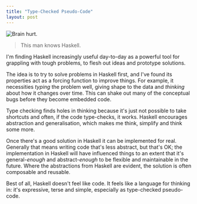 ```yaml
---
title: "Type-Checked Pseudo-Code"
layout: post
---
```


![Brain hurt.][brain-hurt]

> This man knows Haskell.

I'm finding Haskell increasingly useful day-to-day as a powerful tool for grappling with tough problems, to flesh out ideas and prototype solutions.

The idea is to try to solve problems in Haskell first, and I've found its properties act as a forcing function to improve things. For example, it necessities *typing* the problem well, giving shape to the data and *thinking* about how it changes over time. This can shake out many of the conceptual bugs before they become embedded code.

Type checking finds holes in thinking because it's just not possible to take shortcuts and often, if the code type-checks, it works. Haskell encourages abstraction and generalisation, which makes me think, simplify and think some more.

Once there's a good solution in Haskell it can be implemented for real. Generally that means writing code that's less abstract, but that's OK; the implementation in Haskell will have influenced things to an extent that it's general-*enough* and abstract-*enough* to be flexible and maintainable in the future. Where the abstractions from Haskell are evident, the solution is often composable and reusable.

Best of all, Haskell doesn't feel like code. It feels like a language for thinking in: it's expressive, terse and simple, especially as type-checked pseudo-code.

[brain-hurt]: http://goingshodan.com/wp-content/uploads/2013/08/my-brain-hurts.jpg
[tweetdeck]: https://tweetdeck.twitter.com

